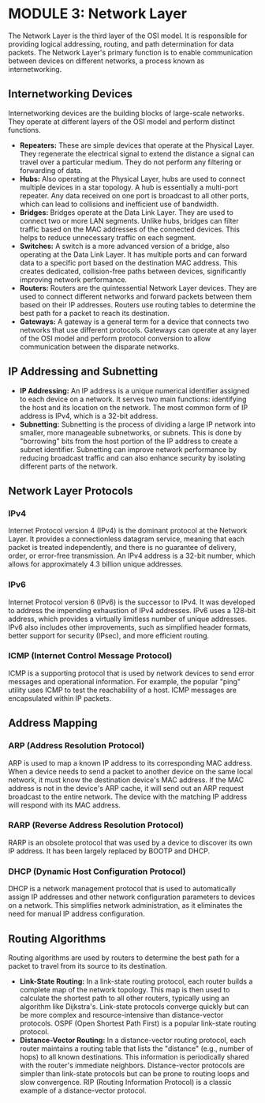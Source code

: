 # MODULE 3: Network Layer

The Network Layer is the third layer of the OSI model. It is responsible for providing logical addressing, routing, and path determination for data packets. The Network Layer's primary function is to enable communication between devices on different networks, a process known as internetworking.

## Internetworking Devices

Internetworking devices are the building blocks of large-scale networks. They operate at different layers of the OSI model and perform distinct functions.

-   **Repeaters:** These are simple devices that operate at the Physical Layer. They regenerate the electrical signal to extend the distance a signal can travel over a particular medium. They do not perform any filtering or forwarding of data.
-   **Hubs:** Also operating at the Physical Layer, hubs are used to connect multiple devices in a star topology. A hub is essentially a multi-port repeater. Any data received on one port is broadcast to all other ports, which can lead to collisions and inefficient use of bandwidth.
-   **Bridges:** Bridges operate at the Data Link Layer. They are used to connect two or more LAN segments. Unlike hubs, bridges can filter traffic based on the MAC addresses of the connected devices. This helps to reduce unnecessary traffic on each segment.
-   **Switches:** A switch is a more advanced version of a bridge, also operating at the Data Link Layer. It has multiple ports and can forward data to a specific port based on the destination MAC address. This creates dedicated, collision-free paths between devices, significantly improving network performance.
-   **Routers:** Routers are the quintessential Network Layer devices. They are used to connect different networks and forward packets between them based on their IP addresses. Routers use routing tables to determine the best path for a packet to reach its destination.
-   **Gateways:** A gateway is a general term for a device that connects two networks that use different protocols. Gateways can operate at any layer of the OSI model and perform protocol conversion to allow communication between the disparate networks.

## IP Addressing and Subnetting

-   **IP Addressing:** An IP address is a unique numerical identifier assigned to each device on a network. It serves two main functions: identifying the host and its location on the network. The most common form of IP address is IPv4, which is a 32-bit address.
-   **Subnetting:** Subnetting is the process of dividing a large IP network into smaller, more manageable subnetworks, or subnets. This is done by "borrowing" bits from the host portion of the IP address to create a subnet identifier. Subnetting can improve network performance by reducing broadcast traffic and can also enhance security by isolating different parts of the network.

## Network Layer Protocols

### IPv4
Internet Protocol version 4 (IPv4) is the dominant protocol at the Network Layer. It provides a connectionless datagram service, meaning that each packet is treated independently, and there is no guarantee of delivery, order, or error-free transmission. An IPv4 address is a 32-bit number, which allows for approximately 4.3 billion unique addresses.

### IPv6
Internet Protocol version 6 (IPv6) is the successor to IPv4. It was developed to address the impending exhaustion of IPv4 addresses. IPv6 uses a 128-bit address, which provides a virtually limitless number of unique addresses. IPv6 also includes other improvements, such as simplified header formats, better support for security (IPsec), and more efficient routing.

### ICMP (Internet Control Message Protocol)
ICMP is a supporting protocol that is used by network devices to send error messages and operational information. For example, the popular "ping" utility uses ICMP to test the reachability of a host. ICMP messages are encapsulated within IP packets.

## Address Mapping

### ARP (Address Resolution Protocol)
ARP is used to map a known IP address to its corresponding MAC address. When a device needs to send a packet to another device on the same local network, it must know the destination device's MAC address. If the MAC address is not in the device's ARP cache, it will send out an ARP request broadcast to the entire network. The device with the matching IP address will respond with its MAC address.

### RARP (Reverse Address Resolution Protocol)
RARP is an obsolete protocol that was used by a device to discover its own IP address. It has been largely replaced by BOOTP and DHCP.

### DHCP (Dynamic Host Configuration Protocol)
DHCP is a network management protocol that is used to automatically assign IP addresses and other network configuration parameters to devices on a network. This simplifies network administration, as it eliminates the need for manual IP address configuration.

## Routing Algorithms

Routing algorithms are used by routers to determine the best path for a packet to travel from its source to its destination.

-   **Link-State Routing:** In a link-state routing protocol, each router builds a complete map of the network topology. This map is then used to calculate the shortest path to all other routers, typically using an algorithm like Dijkstra's. Link-state protocols converge quickly but can be more complex and resource-intensive than distance-vector protocols. OSPF (Open Shortest Path First) is a popular link-state routing protocol.
-   **Distance-Vector Routing:** In a distance-vector routing protocol, each router maintains a routing table that lists the "distance" (e.g., number of hops) to all known destinations. This information is periodically shared with the router's immediate neighbors. Distance-vector protocols are simpler than link-state protocols but can be prone to routing loops and slow convergence. RIP (Routing Information Protocol) is a classic example of a distance-vector protocol.